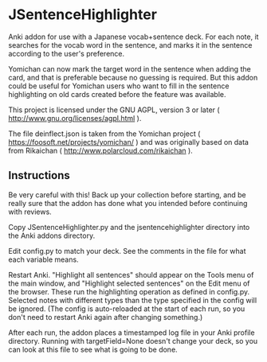 JSentenceHighlighter
====================

Anki addon for use with a Japanese vocab+sentence deck. For each note, it searches for the vocab word in the sentence, and marks it in the sentence according to the user's preference.

Yomichan can now mark the target word in the sentence when adding the card, and that is preferable because no guessing is required. But this addon could be useful for Yomichan users who want to fill in the sentence highlighting on old cards created before the feature was available.

This project is licensed under the GNU AGPL, version 3 or later ( http://www.gnu.org/licenses/agpl.html ).

The file deinflect.json is taken from the Yomichan project ( https://foosoft.net/projects/yomichan/ ) and was originally based on data from Rikaichan ( http://www.polarcloud.com/rikaichan ).

Instructions
------------

Be very careful with this! Back up your collection before starting, and be really sure that the addon has done what you intended before continuing with reviews.

Copy JSentenceHighlighter.py and the jsentencehighlighter directory into the Anki addons directory.

Edit config.py to match your deck. See the comments in the file for what each variable means.

Restart Anki. "Highlight all sentences" should appear on the Tools menu of the main window, and "Highlight selected sentences" on the Edit menu of the browser. These run the highlighting operation as defined in config.py. Selected notes with different types than the type specified in the config will be ignored. (The config is auto-reloaded at the start of each run, so you don't need to restart Anki again after changing something.)

After each run, the addon places a timestamped log file in your Anki profile directory. Running with targetField=None doesn't change your deck, so you can look at this file to see what is going to be done.

